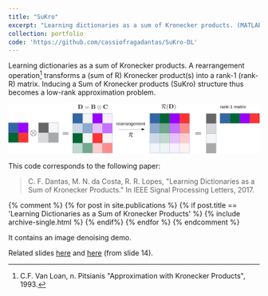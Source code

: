 ```yaml
---
title: "SuKro"
excerpt: "Learning dictionaries as a sum of Kronecker products. (MATLAB)<br/><img src='/images/500x300.png'>"
collection: portfolio
code: 'https://github.com/cassiofragadantas/SuKro-DL'
---
```


Learning dictionaries as a sum of Kronecker products. 
A rearrangement operation[^1] transforms a (sum of R) Kronecker product(s) into a rank-1 (rank-R) matrix.
Inducing a Sum of Kronecker products (SuKro) structure thus becomes a low-rank approximation problem.

<img src='/images/portfolio/2017_SuKro.png'>

This code corresponds to the following paper:

> C. F. Dantas, M. N. da Costa, R. R. Lopes, "Learning Dictionaries as a Sum of Kronecker Products." In IEEE Signal Processing Letters, 2017.

{% comment %} 
{% for post in site.publications %}
  {% if post.title == 'Learning Dictionaries as a Sum of Kronecker Products' %}
    {% include archive-single.html %}
  {% endif%}
{% endfor %}
{% endcomment %}

It contains an image denoising demo.

Related slides [here](https://www.dropbox.com/sh/5f1qnrk3gu9asg6/AABv5uZ5lasmcnLASuGwpVM4a?preview=2017_SuKro_SPARS.pdf) and [here](https://www.dropbox.com/sh/5f1qnrk3gu9asg6/AABv5uZ5lasmcnLASuGwpVM4a?preview=2016_Master_Unicamp.pdf) (from slide 14).


[^1]: C.F. Van Loan, n. Pitsianis "Approximation with Kronecker Products", 1993.


